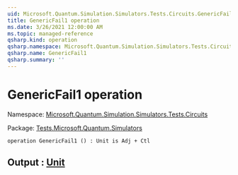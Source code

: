 ```yaml
---
uid: Microsoft.Quantum.Simulation.Simulators.Tests.Circuits.GenericFail1
title: GenericFail1 operation
ms.date: 3/26/2021 12:00:00 AM
ms.topic: managed-reference
qsharp.kind: operation
qsharp.namespace: Microsoft.Quantum.Simulation.Simulators.Tests.Circuits
qsharp.name: GenericFail1
qsharp.summary: ''
---
```


# GenericFail1 operation

Namespace: [Microsoft.Quantum.Simulation.Simulators.Tests.Circuits](xref:Microsoft.Quantum.Simulation.Simulators.Tests.Circuits)

Package: [Tests.Microsoft.Quantum.Simulators](https://nuget.org/packages/Tests.Microsoft.Quantum.Simulators)




```qsharp
operation GenericFail1 () : Unit is Adj + Ctl
```


## Output : [Unit](xref:microsoft.quantum.lang-ref.unit)

